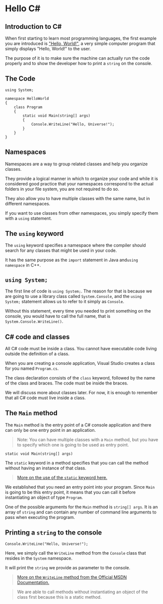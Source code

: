 Hello C#
=======

Introduction to C#
-------------------------

When first starting to learn most programming languages, the first example you are introduced is ["Hello, World!"](https://en.wikipedia.org/wiki/%22Hello,_World!%22_program), a very simple computer program that simply displays "Hello, World!" to the user.

The purpose of it is to make sure the machine can actually run the code properly and to show the developer how to print a `string` on the console.

The Code
-------------

    using System;
    
    namespace HelloWorld
    {
        class Program
        {
            static void Main(string[] args)
            {
                Console.WriteLine("Hello, Universe!");
            }
        }
    }


Namespaces
-----------------
Namespaces are a way to group related classes and help you organize classes. 

They provide a logical manner in which to organize your code and while it is considered good practice that your namespaces correspond to the actual folders in your file system, you are not required to do so.

They also allow you to have multiple classes with the same name, but in different namespaces.

If you want to use classes from other namespaces, you simply specify them with a `using` statement.

The `using` keyword
-------------------------------

The `using` keyword specifies a namespace where the compiler should search for any classes that might be used in your code.

It has the same purpose as the `import` statement in Java and`using namespace` in C++.

`using System;`
-------------------------

The first line of code is `using System;`. The reason for that is because we are going to use a library class called `System.Console`, and the `using System;` statement allows us to refer to it simply as `Console`.

Without this statement, every time you needed to print something on the console, you would have to call the full name, that is `System.Console.WriteLine()`.

C# code and classes
----------------------------

All C# code must be inside a class. You cannot have executable code living outside the definition of a class.

When you are creating a console application, Visual Studio creates a class for you named `Program.cs`.

The class declaration consists of the `class` keyword, followed by the name of the class and braces. The code must be inside the braces.

We will discuss more about classes later. For now, it is enough to remember that all C# code must live inside a class.

The `Main` method
----------------------------
The `Main` method is the entry point of a C# console application  and there can only be one entry point in an application.

> Note: You can have multiple classes with a `Main` method, but you have to specify which one is going to be used as entry point.

`static void Main(string[] args)`

The `static` keyword in a method specifies that you can call the method without having an instance of that class. 
>[More on the use of the `static` keyword here.](https://github.com/microsoft-dx/csharp-fundamentals/tree/master/CSharpFundamentals/csharp05_2%20-%20Static)

We established that you need an entry point into your program. Since `Main` is going to be this entry point, it means that you can call it before instantiating an object of type `Program`.


One of the possible arguments for the `Main` method is `string[] args`. It is an array of `string` and can contain any number of command line arguments to pass when executing the program.


Printing a `string` to the console
--------------------------------------------

    Console.WriteLine("Hello, Universe!");

	
Here, we simply call the `WriteLine` method from the `Console` class that resides in the `System` namespace.

It will print the `string` we provide as parameter to the console.

>[More on the `WriteLine` method from the Official MSDN Documentation.](https://msdn.microsoft.com/en-us/library/system.console.writeline%28v=vs.110%29.aspx)

> We are able to call methods without instantiating an object of the class first because this is a static method.
